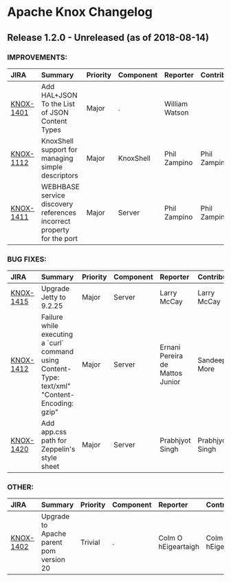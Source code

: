 
<!---
# Licensed to the Apache Software Foundation (ASF) under one
# or more contributor license agreements.  See the NOTICE file
# distributed with this work for additional information
# regarding copyright ownership.  The ASF licenses this file
# to you under the Apache License, Version 2.0 (the
# "License"); you may not use this file except in compliance
# with the License.  You may obtain a copy of the License at
#
#     http://www.apache.org/licenses/LICENSE-2.0
#
# Unless required by applicable law or agreed to in writing, software
# distributed under the License is distributed on an "AS IS" BASIS,
# WITHOUT WARRANTIES OR CONDITIONS OF ANY KIND, either express or implied.
# See the License for the specific language governing permissions and
# limitations under the License.
-->
# Apache Knox Changelog

## Release 1.2.0 - Unreleased (as of 2018-08-14)



### IMPROVEMENTS:

| JIRA | Summary | Priority | Component | Reporter | Contributor |
|:---- |:---- | :--- |:---- |:---- |:---- |
| [KNOX-1401](https://issues.apache.org/jira/browse/KNOX-1401) | Add HAL+JSON To the List of JSON Content Types |  Major | . | William Watson |  |
| [KNOX-1112](https://issues.apache.org/jira/browse/KNOX-1112) | KnoxShell support for managing simple descriptors |  Major | KnoxShell | Phil Zampino | Phil Zampino |
| [KNOX-1411](https://issues.apache.org/jira/browse/KNOX-1411) | WEBHBASE service discovery references incorrect property for the port |  Major | Server | Phil Zampino | Phil Zampino |


### BUG FIXES:

| JIRA | Summary | Priority | Component | Reporter | Contributor |
|:---- |:---- | :--- |:---- |:---- |:---- |
| [KNOX-1415](https://issues.apache.org/jira/browse/KNOX-1415) | Upgrade Jetty to 9.2.25 |  Major | Server | Larry McCay | Larry McCay |
| [KNOX-1412](https://issues.apache.org/jira/browse/KNOX-1412) | Failure while executing a \`curl\` command using Content-Type: text/xml" "Content-Encoding: gzip" |  Major | Server | Ernani Pereira de Mattos Junior | Sandeep More |
| [KNOX-1420](https://issues.apache.org/jira/browse/KNOX-1420) | Add app.css path for Zeppelin's style sheet |  Major | Server | Prabhjyot Singh | Prabhjyot Singh |


### OTHER:

| JIRA | Summary | Priority | Component | Reporter | Contributor |
|:---- |:---- | :--- |:---- |:---- |:---- |
| [KNOX-1402](https://issues.apache.org/jira/browse/KNOX-1402) | Upgrade to Apache parent pom version 20 |  Trivial | . | Colm O hEigeartaigh | Colm O hEigeartaigh |


